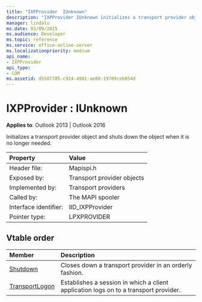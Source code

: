 ```yaml
---
title: "IXPProvider  IUnknown"
description: "IXPProvider IUnknown initializes a transport provider object and shuts down the object when it is no longer needed."
manager: lindalu
ms.date: 03/09/2015
ms.audience: Developer
ms.topic: reference
ms.service: office-online-server
ms.localizationpriority: medium
api_name:
- IXPProvider
api_type:
- COM
ms.assetid: d5507785-c924-4981-ae80-19709ceb054d
---
```


# IXPProvider : IUnknown

  
  
**Applies to**: Outlook 2013 | Outlook 2016 
  
Initializes a transport provider object and shuts down the object when it is no longer needed.
  
|Property |Value |
|:-----|:-----|
|Header file:  <br/> |Mapispi.h  <br/> |
|Exposed by:  <br/> |Transport provider objects  <br/> |
|Implemented by:  <br/> |Transport providers  <br/> |
|Called by:  <br/> |The MAPI spooler  <br/> |
|Interface identifier:  <br/> |IID_IXPProvider  <br/> |
|Pointer type:  <br/> |LPXPROVIDER  <br/> |
   
## Vtable order

|Member |Description |
|:-----|:-----|
|[Shutdown](ixpprovider-shutdown.md) <br/> |Closes down a transport provider in an orderly fashion. |
|[TransportLogon](ixpprovider-transportlogon.md) <br/> |Establishes a session in which a client application logs on to a transport provider. |
   

